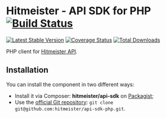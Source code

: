 # Hitmeister - API SDK for PHP [![Build Status](https://travis-ci.org/hitmeister/api-sdk-php.svg?branch=master)](https://travis-ci.org/hitmeister/api-sdk-php)

[![Latest Stable Version](http://img.shields.io/github/release/hitmeister/api-sdk-php.svg)](https://packagist.org/packages/hitmeister/api-sdk)
[![Coverage Status](http://img.shields.io/coveralls/hitmeister/api-sdk-php.svg)](https://coveralls.io/r/hitmeister/api-sdk-php?branch=master)
[![Total Downloads](http://img.shields.io/packagist/dt/hitmeister/api-sdk.svg)](https://packagist.org/packages/hitmeister/api-sdk)

PHP client for [Hitmeister API](https://www.hitmeister.de/api/v1/).

## Installation

You can install the component in two different ways:

* Install it via Composer: **hitmeister/api-sdk** on [Packagist](https://packagist.org/packages/hitmeister/api-sdk);
* Use the [official Git repository](https://github.com/hitmeister/api-sdk-php): `git clone git@github.com:hitmeister/api-sdk-php.git`.
